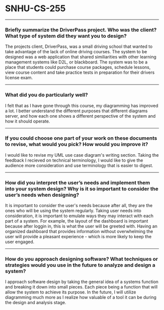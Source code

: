 # SNHU-CS-255

---

### Briefly summarize the DriverPass project. Who was the client? What type of system did they want you to design?

The projects client, DriverPass, was a small driving school that wanted to take advantage of the lack of online driving courses. The system to be designed was a web application that shared similiarities with other learning management systems like D2L, or blackboard. The system was to be a place that students could purchase course packages, schedule lessons, view course content and take practice tests in preparation for their drivers license exam. 

---

### What did you do particularly well?

I felt that as I have gone through this course, my diagramming has improved a lot. I better understand the different purposes that different diagrams server, and how each one shows a different perspective of the system and how it should operate.

---

### If you could choose one part of your work on these documents to revise, what would you pick? How would you improve it?

I would like to revise my UML use case diagram's writing section. Taking the feedback I recieved on technical terminology, I would like to give the audience more consideration and use terminology that is easier to digest.

---

### How did you interpret the user’s needs and implement them into your system design? Why is it so important to consider the user’s needs when designing?

It is important to consider the user's needs because after all, they are the ones who will be using the system regularly. Taking user needs into consideration, it is important to emulate ways they may interact with each part of a system. For example, the layout of the dashboard is important because after loggin in, this is what the user will be greeted with. Having an organized dashboard that provides information without overwhelming the user will provide a pleasant experience - which is more likely to keep the user engaged.

---

### How do you approach designing software? What techniques or strategies would you use in the future to analyze and design a system?

I approach software design by taking the general idea of a systems function and breaking it down into small pieces. Each piece being a function that will allow the system to achieve its purpose. In the future, I will utilize diagramming much more as I realize how valuable of a tool it can be during the design and analysis stage.
